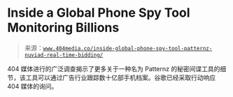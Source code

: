 <!--yml

类别：未分类

日期：2024-05-27 15:04:31

-->

# Inside a Global Phone Spy Tool Monitoring Billions

> 来源：[`www.404media.co/inside-global-phone-spy-tool-patternz-nuviad-real-time-bidding/`](https://www.404media.co/inside-global-phone-spy-tool-patternz-nuviad-real-time-bidding/)

404 媒体进行的广泛调查揭示了更多关于一种名为 Patternz 的秘密间谍工具的细节，该工具可以通过广告行业跟踪数十亿部手机档案。谷歌已经采取行动响应 404 媒体的询问。
